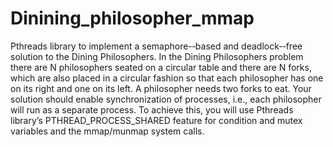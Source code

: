 # Dinining_philosopher_mmap
Pthreads library to implement a semaphore-­‐based and deadlock-­‐free solution to the Dining Philosophers. In the Dining Philosophers problem there are N philosophers seated on a circular table and there are N forks, which are also placed in a circular fashion so that each philosopher has one on its right and one on its left. A philosopher needs two forks to eat. Your solution should enable synchronization of processes, i.e., each philosopher will run as a separate process. To achieve this, you will use Pthreads library’s PTHREAD_PROCESS_SHARED feature for condition and mutex variables and the mmap/munmap system calls.
